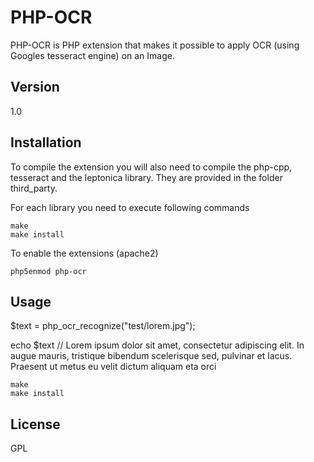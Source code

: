 PHP-OCR
=========

PHP-OCR is PHP extension that makes it possible to apply OCR (using Googles tesseract engine) on an Image.

Version
----

1.0


Installation
--------------

To compile the extension you will also need to compile the php-cpp, tesseract and the leptonica library. They are provided in the folder third_party.



For each library you need to execute following commands

```
make
make install
```


To enable the extensions (apache2)

```
php5enmod php-ocr
```

Usage
--------------
$text = php_ocr_recognize("test/lorem.jpg");

echo $text // Lorem ipsum dolor sit amet, consectetur adipiscing elit. In augue mauris, tristique bibendum scelerisque sed, pulvinar et lacus. Praesent ut metus eu velit dictum aliquam eta orci
```
make
make install
```

License
----

GPL

